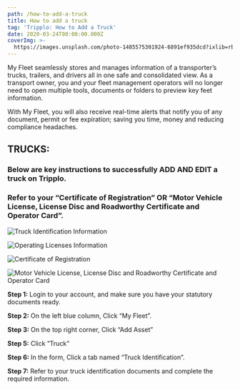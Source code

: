 ```yaml
---
path: /how-to-add-a-truck
title: How to add a truck
tag: 'Tripplo: How to Add a Truck'
date: 2020-03-24T00:00:00.000Z
coverImg: >-
  https://images.unsplash.com/photo-1485575301924-6891ef935dcd?ixlib=rb-1.2.1&ixid=eyJhcHBfaWQiOjEyMDd9&auto=format&fit=crop&w=1950&q=80
---
```

My Fleet seamlessly stores and manages information of a transporter’s trucks, trailers, and drivers all in one safe and consolidated view. As a transport owner, you and your fleet management operators will no longer need to open multiple tools, documents or folders to preview key feet information.

With My Fleet, you will also receive real-time alerts that notify you of any document, permit or fee expiration; saving you time, money and reducing compliance headaches.

## **TRUCKS:**

### Below are key instructions to successfully ADD AND EDIT a truck on Tripplo.

### Refer to your “Certificate of Registration” OR “Motor Vehicle License, License Disc and Roadworthy Certificate and Operator Card”.

![](/uploads/screenshot-2020-03-24-at-15.51.05.png "Truck Identification Information")

![](/uploads/screenshot-2020-03-24-at-15.51.10.png "Operating Licenses Information")

![](/uploads/screenshot-2020-03-24-at-15.51.23.png "Certificate of Registration")

![](/uploads/screenshot-2020-03-24-at-15.51.33.png "Motor Vehicle License, License Disc and Roadworthy Certificate and Operator Card")



**Step 1:** Login to your account, and make sure you have your statutory documents ready.

**Step 2:** On the left blue column, Click “My Fleet”.

**Step 3:** On the top right corner, Click “Add Asset”

**Step 5:** Click “Truck”

**Step 6:** In the form, Click a tab named “Truck Identification”.

**Step 7:** Refer to your truck identification documents and complete the required information.